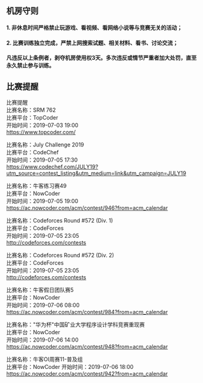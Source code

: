 ## 机房守则  
#### 1. 非休息时间严格禁止玩游戏、看视频、看网络小说等与竞赛无关的活动；  
#### 2. 比赛训练独立完成，严禁上网搜索试题、相关材料、看书、讨论交流；  

#### 凡违反以上条例者，剥夺机房使用权3天。多次违反或情节严重者加大处罚，直至永久禁止参与训练。  

## 比赛提醒

比赛提醒  
比赛名称：SRM 762  
比赛平台：TopCoder  
开始时间：2019-07-03 19:00  
https://www.topcoder.com/  
 
比赛名称：July Challenge 2019  
比赛平台：CodeChef  
开始时间：2019-07-05 17:30  
https://www.codechef.com/JULY19?utm_source=contest_listing&utm_medium=link&utm_campaign=JULY19  

比赛名称：牛客练习赛49  
比赛平台：NowCoder  
开始时间：2019-07-05 19:00  
https://ac.nowcoder.com/acm/contest/946?from=acm_calendar  

比赛名称：Codeforces Round #572 (Div. 1)  
比赛平台：CodeForces  
开始时间：2019-07-05 23:05  
http://codeforces.com/contests  

比赛名称：Codeforces Round #572 (Div. 2)  
比赛平台：CodeForces  
开始时间：2019-07-05 23:05  
http://codeforces.com/contests  

比赛名称：牛客假日团队赛5  
比赛平台：NowCoder  
开始时间：2019-07-06 08:00  
https://ac.nowcoder.com/acm/contest/984?from=acm_calendar  

比赛名称：&quot;华为杯&quot;中国矿业大学程序设计学科竞赛重现赛  
比赛平台：NowCoder  
开始时间：2019-07-06 14:00  
https://ac.nowcoder.com/acm/contest/948?from=acm_calendar  

比赛名称：牛客OI周赛11-普及组  
比赛平台：NowCoder
开始时间：2019-07-06 18:00
https://ac.nowcoder.com/acm/contest/942?from=acm_calendar  
